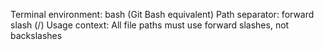 Terminal environment: bash (Git Bash equivalent)
Path separator: forward slash (/)
Usage context: All file paths must use forward slashes, not backslashes